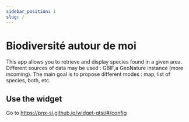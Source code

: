 ```yaml
---
sidebar_position: 1
slug: /
---
```


# Biodiversité autour de moi

This app allows you to retrieve and display species found in a given area. Different sources of data may be used : GBIF,a GeoNature instance (more incoming). The main goal is to propose different modes : map, list of species, both, etc.

## Use the widget

Go to https://pnx-si.github.io/widget-gtsi/#/config
